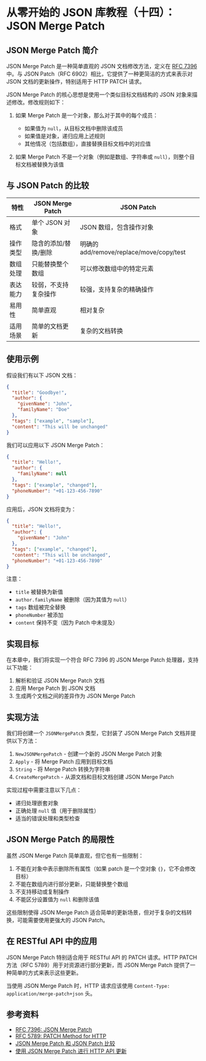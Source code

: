 # 从零开始的 JSON 库教程（十四）：JSON Merge Patch

## JSON Merge Patch 简介

JSON Merge Patch 是一种简单直观的 JSON 文档修改方法，定义在 [RFC 7396](https://tools.ietf.org/html/rfc7396) 中。与 JSON Patch（RFC 6902）相比，它提供了一种更简洁的方式来表示对 JSON 文档的更新操作，特别适用于 HTTP PATCH 请求。

JSON Merge Patch 的核心思想是使用一个类似目标文档结构的 JSON 对象来描述修改。修改规则如下：

1. 如果 Merge Patch 是一个对象，那么对于其中的每个成员：
   - 如果值为 `null`，从目标文档中删除该成员
   - 如果值是对象，递归应用上述规则
   - 其他情况（包括数组），直接替换目标文档中的对应值

2. 如果 Merge Patch 不是一个对象（例如是数组、字符串或 `null`），则整个目标文档被替换为该值

## 与 JSON Patch 的比较

| 特性 | JSON Merge Patch | JSON Patch |
|------|-----------------|------------|
| 格式 | 单个 JSON 对象 | JSON 数组，包含操作对象 |
| 操作类型 | 隐含的添加/替换/删除 | 明确的 add/remove/replace/move/copy/test |
| 数组处理 | 只能替换整个数组 | 可以修改数组中的特定元素 |
| 表达能力 | 较弱，不支持复杂操作 | 较强，支持复杂的精确操作 |
| 易用性 | 简单直观 | 相对复杂 |
| 适用场景 | 简单的文档更新 | 复杂的文档转换 |

## 使用示例

假设我们有以下 JSON 文档：

```json
{
  "title": "Goodbye!",
  "author": {
    "givenName": "John",
    "familyName": "Doe"
  },
  "tags": ["example", "sample"],
  "content": "This will be unchanged"
}
```

我们可以应用以下 JSON Merge Patch：

```json
{
  "title": "Hello!",
  "author": {
    "familyName": null
  },
  "tags": ["example", "changed"],
  "phoneNumber": "+01-123-456-7890"
}
```

应用后，JSON 文档将变为：

```json
{
  "title": "Hello!",
  "author": {
    "givenName": "John"
  },
  "tags": ["example", "changed"],
  "content": "This will be unchanged",
  "phoneNumber": "+01-123-456-7890"
}
```

注意：
- `title` 被替换为新值
- `author.familyName` 被删除（因为其值为 `null`）
- `tags` 数组被完全替换
- `phoneNumber` 被添加
- `content` 保持不变（因为 Patch 中未提及）

## 实现目标

在本章中，我们将实现一个符合 RFC 7396 的 JSON Merge Patch 处理器，支持以下功能：

1. 解析和验证 JSON Merge Patch 文档
2. 应用 Merge Patch 到 JSON 文档
3. 生成两个文档之间的差异作为 JSON Merge Patch

## 实现方法

我们将创建一个 `JSONMergePatch` 类型，它封装了 JSON Merge Patch 文档并提供以下方法：

1. `NewJSONMergePatch` - 创建一个新的 JSON Merge Patch 对象
2. `Apply` - 将 Merge Patch 应用到目标文档
3. `String` - 将 Merge Patch 转换为字符串
4. `CreateMergePatch` - 从源文档和目标文档创建 JSON Merge Patch

实现过程中需要注意以下几点：
- 递归处理嵌套对象
- 正确处理 `null` 值（用于删除属性）
- 适当的错误处理和类型检查

## JSON Merge Patch 的局限性

虽然 JSON Merge Patch 简单直观，但它也有一些限制：

1. 不能在对象中表示删除所有属性（如果 patch 是一个空对象 `{}`，它不会修改目标）
2. 不能在数组内进行部分更新，只能替换整个数组
3. 不支持移动或复制操作
4. 不能区分设置值为 `null` 和删除该值

这些限制使得 JSON Merge Patch 适合简单的更新场景，但对于复杂的文档转换，可能需要使用更强大的 JSON Patch。

## 在 RESTful API 中的应用

JSON Merge Patch 特别适合用于 RESTful API 的 PATCH 请求。HTTP PATCH 方法（RFC 5789）用于对资源进行部分更新，而 JSON Merge Patch 提供了一种简单的方式来表示这些更新。

当使用 JSON Merge Patch 时，HTTP 请求应该使用 `Content-Type: application/merge-patch+json` 头。

## 参考资料

- [RFC 7396: JSON Merge Patch](https://tools.ietf.org/html/rfc7396)
- [RFC 5789: PATCH Method for HTTP](https://tools.ietf.org/html/rfc5789)
- [JSON Merge Patch 和 JSON Patch 比较](https://erosb.github.io/post/json-patch-vs-merge-patch/)
- [使用 JSON Merge Patch 进行 HTTP API 更新](https://williamdurand.fr/2014/02/14/please-do-not-patch-like-an-idiot/) 
